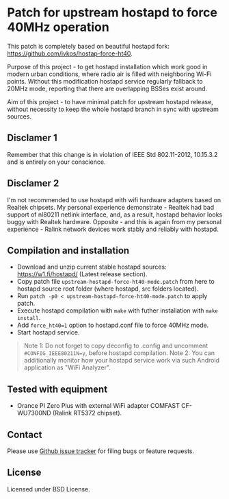 Patch for upstream hostapd to force 40MHz operation
===================================================

This patch is completely based on beautiful hostapd fork: https://github.com/ivkos/hostap-force-ht40.

Purpose of this project - to get hostapd installation which work good in modern urban conditions,
where radio air is filled with neighboring Wi-Fi points. Without this modification hostapd service regularly fallback to 20MHz mode, reporting that there are overlapping BSSes exist around.

Aim of this project - to have minimal patch for upstream hostapd release, without necessity to keep the whole hostapd branch in sync with upstream sources.

Disclamer 1
-----------
Remember that this change is in violation of IEEE Std 802.11-2012, 10.15.3.2 and is entirely on your conscience.

Disclamer 2
-----------
I'm not recommended to use hostapd with wifi hardware adapters based on Realtek chipsets. My personal experience demonstrate - Realtek had bad support of nl80211 netlink interface, and, as a result, hostapd behavior looks buggy with Realtek hardware. Opposite - and this is again from my personal experience - Ralink network devices work stably and reliably with hostapd.


Compilation and installation
----------------------------

* Download and unzip current stable hostapd sources: https://w1.fi/hostapd/ (Latest release section).
* Copy patch file `upstream-hostapd-force-ht40-mode.patch` from here to hostapd source root folder (where hostapd, src folders located).
* Run `patch -p0 < upstream-hostapd-force-ht40-mode.patch` to apply patch.
* Execute hostapd compilation with `make` with futher installation with `make install`.
* Add `force_ht40=1` option to hostapd.conf file to force 40MHz mode.
* Start hostapd service.

>Note 1: Do not forget to copy deconfig to .config and uncomment `#CONFIG_IEEE80211N=y`, before hostapd compilation.
>Note 2: You can additionally monitor how your hostapd service work via such Android application as "WiFi Analyzer".

Tested with equipment
---------------------

* Orance PI Zero Plus with external WiFi adapter COMFAST CF-WU7300ND (Ralink RT5372 chipset).

Contact
-------

Please use [Github issue tracker](https://github.com/d2r2/upstream-hostapd-force-ht40-mode-patch/issues) for filing bugs or feature requests.


License
-------

Licensed under BSD License.
